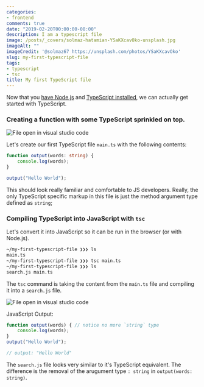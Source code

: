 ```yaml
---
categories:
- frontend
comments: true
date: "2019-02-20T00:00:00-08:00"
description: I am a typescript file
image: /posts/_covers/solmaz-hatamian-YSaKXcavOko-unsplash.jpg
imageAlt: ""
imageCredit: '@solmaz67 https://unsplash.com/photos/YSaKXcavOko'
slug: my-first-typescript-file
tags:
- typescript
- tsc
title: My first TypeScript file
---
```


Now that you [have Node.js](/posts/installing-nodejs/) and [TypeScript installed](/posts/installing-typescript-from-nodejs/), we can actually get started with TypeScript.

### Creating a function with some TypeScript sprinkled on top.

![File open in visual studio code](/posts/2019/01/my-first-typescript-file.png)

Let's create our first TypeScript file `main.ts` with the following contents:

```typescript
function output(words: string) {
    console.log(words);
}

output("Hello World");
```

This should look really familiar and comfortable to JS developers. Really, the only TypeScript specific markup in this file is just the method argument type defined as `string`;

### Compiling TypeScript into JavaScript with `tsc`

Let's convert it into JavaScript so it can be run in the browser (or with Node.js).

```bash
~/my-first-typescript-file ❯❯❯ ls
main.ts
~/my-first-typescript-file ❯❯❯ tsc main.ts
~/my-first-typescript-file ❯❯❯ ls
search.js main.ts
```

The `tsc` command is taking the content from the `main.ts` file and compiling it into a `search.js` file. 

![File open in visual studio code](/2019/01/my-first-compiled-typescript-file.png)

JavaScript Output:

```typescript
function output(words) { // notice no more `string` type
    console.log(words);
}
output("Hello World");

// output: "Hello World"
```

The `search.js` file looks very similar to it's TypeScript equivalent. The difference is the removal of the arugument type `: string` in `output(words: string)`.
